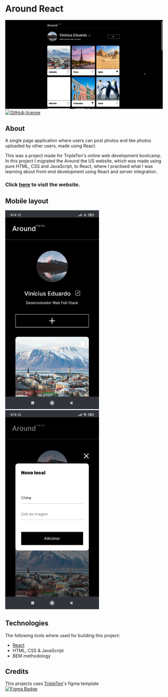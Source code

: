 # Around React

![Front page image](./assets/img/frontpage.png)  
[![GitHub license](https://img.shields.io/github/license/Naereen/StrapDown.js.svg)](./LICENSE)

## About

A single page application where users can post photos and like photos uploaded by other users, made using React.

This was a project made for TripleTen's online web development bootcamp.
In this project I migrated the Around the US website, which was made using pure HTML, CSS and JavaScript, to React, where I practised what I was learning about front-end development using React and server integration.

### Click [here](https://anynoise00.github.io/around-react/) to visit the website.

## Mobile layout

<img src="./assets/img/mobile-1.jpg" width="300" alt="Mobile image 1"> <img src="./assets/img/mobile-2.jpg" width="300" alt="Mobile image 2">

## Technologies

The following tools where used for building this project:

- [React](https://reactjs.org/)
- HTML, CSS & JavaScript
- BEM methodology

## Credits

This projects uses [TripleTen](https://tripleten.com/)'s figma template  
[![Figma Badge](https://img.shields.io/badge/Figma-F24E1E?style=for-the-badge&logo=figma&logoColor=white)](https://www.figma.com/file/HyMToCsnGeUL35awWZJHz6/WEB.-Sprint-4.-Around-The-U.S.-desktop-%2B-mobile-pt-(Copy)?type=design&node-id=0-1&mode=design&t=ClOh3EiGpuWKWXEn-0)
